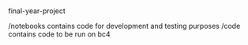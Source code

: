 #
final-year-project

/notebooks contains code for development and testing purposes
/code contains code to be run on bc4

